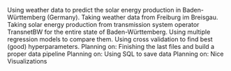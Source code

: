 Using weather data to predict the solar energy production in Baden-Württemberg (Germany).
Taking weather data from Freiburg im Breisgau.
Taking solar energy production from transmission system operator TransnetBW for the entire state of Baden-Württemberg.
Using multiple regression models to compare them.
Using cross validation to find best (good) hyperparameters.
Planning on: Finishing the last files and build a proper data pipeline
Planning on: Using SQL to save data
Planning on: Nice Visualizations
